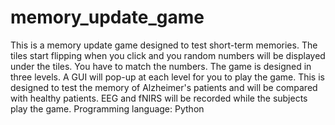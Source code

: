 # memory_update_game
This is a memory update game designed to test short-term memories. The tiles start flipping when you click and you random numbers will be displayed under the tiles. <break> You have to match the numbers. The game is designed in three levels. A GUI will pop-up at each level for you to play the game. This is designed to test the memory of Alzheimer's patients and will be compared with healthy patients. EEG and fNIRS will be recorded while the subjects play the game. <break> 
  Programming language: Python
